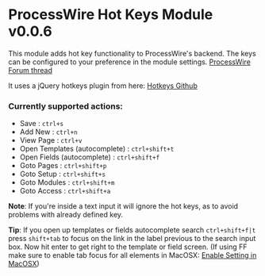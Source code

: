 # ProcessWire Hot Keys Module v0.0.6

This module adds hot key functionality to ProcessWire's backend. The keys can be configured to your preference in the module settings. [ProcessWire Forum thread](http://processwire.com/talk/topic/1524-admin-hot-keys/)

It uses a jQuery hotkeys plugin from here: [Hotkeys Github](https://github.com/jeresig/jquery.hotkeys)

### Currently supported actions:

* Save : `ctrl+s`
* Add New : `ctrl+n`
* View Page : `ctrl+v`
* Open Templates (autocomplete) : `ctrl+shift+t`
* Open Fields (autocomplete) : `ctrl+shift+f`
* Goto Pages : `ctrl+shift+p`
* Goto Setup : `ctrl+shift+s`
* Goto Modules : `ctrl+shift+m`
* Goto Access : `ctrl+shift+a`

__Note__: If you're inside a text input it will ignore the hot keys, as to avoid problems with already defined key.

__Tip__: If you open up templates or fields autocomplete search `ctrl+shift+f|t` press `shift+tab` to focus on the link in the label previous to the search input box. Now hit enter to get right to the template or field screen. (If using FF make sure to enable tab focus for all elements in MacOSX: [Enable Setting in MacOSX](http://support.mozilla.org/en-US/kb/Pressing%20Tab%20key%20does%20not%20select%20menus%20or%20buttons))